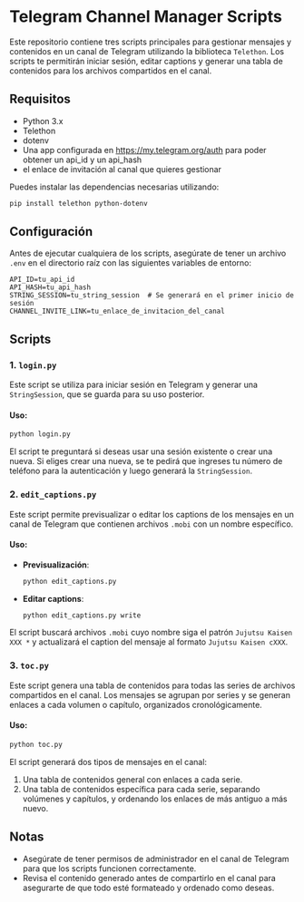 
# Telegram Channel Manager Scripts

Este repositorio contiene tres scripts principales para gestionar mensajes y contenidos en un canal de Telegram utilizando la biblioteca `Telethon`. Los scripts te permitirán iniciar sesión, editar captions y generar una tabla de contenidos para los archivos compartidos en el canal.

## Requisitos

- Python 3.x
- Telethon
- dotenv
- Una app configurada en https://my.telegram.org/auth para poder obtener un api_id y un api_hash
- el enlace de invitación al canal que quieres gestionar

Puedes instalar las dependencias necesarias utilizando:

```bash
pip install telethon python-dotenv
```

## Configuración

Antes de ejecutar cualquiera de los scripts, asegúrate de tener un archivo `.env` en el directorio raíz con las siguientes variables de entorno:

```plaintext
API_ID=tu_api_id
API_HASH=tu_api_hash
STRING_SESSION=tu_string_session  # Se generará en el primer inicio de sesión
CHANNEL_INVITE_LINK=tu_enlace_de_invitacion_del_canal
```

## Scripts

### 1. `login.py`

Este script se utiliza para iniciar sesión en Telegram y generar una `StringSession`, que se guarda para su uso posterior.

#### Uso:

```bash
python login.py
```

El script te preguntará si deseas usar una sesión existente o crear una nueva. Si eliges crear una nueva, se te pedirá que ingreses tu número de teléfono para la autenticación y luego generará la `StringSession`.

### 2. `edit_captions.py`

Este script permite previsualizar o editar los captions de los mensajes en un canal de Telegram que contienen archivos `.mobi` con un nombre específico.

#### Uso:

- **Previsualización**:

  ```bash
  python edit_captions.py
  ```

- **Editar captions**:

  ```bash
  python edit_captions.py write
  ```

El script buscará archivos `.mobi` cuyo nombre siga el patrón `Jujutsu Kaisen XXX *` y actualizará el caption del mensaje al formato `Jujutsu Kaisen cXXX`.

### 3. `toc.py`

Este script genera una tabla de contenidos para todas las series de archivos compartidos en el canal. Los mensajes se agrupan por series y se generan enlaces a cada volumen o capítulo, organizados cronológicamente.

#### Uso:

```bash
python toc.py
```

El script generará dos tipos de mensajes en el canal:
1. Una tabla de contenidos general con enlaces a cada serie.
2. Una tabla de contenidos específica para cada serie, separando volúmenes y capítulos, y ordenando los enlaces de más antiguo a más nuevo.

## Notas

- Asegúrate de tener permisos de administrador en el canal de Telegram para que los scripts funcionen correctamente.
- Revisa el contenido generado antes de compartirlo en el canal para asegurarte de que todo esté formateado y ordenado como deseas.
